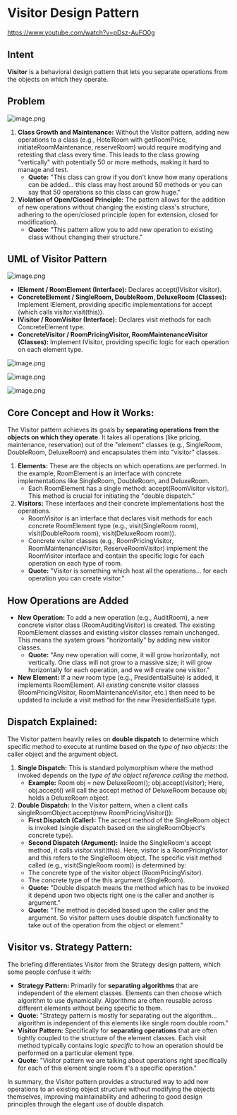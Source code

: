 # Visitor Design Pattern

https://www.youtube.com/watch?v=pDsz-AuFO0g

## Intent

**Visitor** is a behavioral design pattern that lets you separate operations from the objects on which they operate.

## Problem

![image.png](Visitor%20Design%20Pattern/image.png)

1. **Class Growth and Maintenance:** Without the Visitor pattern, adding new operations to a class (e.g., HotelRoom with getRoomPrice, initiateRoomMaintenance, reserveRoom) would require modifying and retesting that class every time. This leads to the class growing "vertically" with potentially 50 or more methods, making it hard to manage and test.
    - **Quote:** "This class can grow if you don't know how many operations can be added... this class may host around 50 methods or you can say that 50 operations so this class can grow huge."
2. **Violation of Open/Closed Principle:** The pattern allows for the addition of new operations without changing the existing class's structure, adhering to the open/closed principle (open for extension, closed for modification).
    - **Quote:** "This pattern allow you to add new operation to existing class without changing their structure."

## UML of Visitor Pattern

![image.png](Visitor%20Design%20Pattern/image%201.png)

- **IElement / RoomElement (Interface):** Declares accept(IVisitor visitor).
- **ConcreteElement / SingleRoom, DoubleRoom, DeluxeRoom (Classes):** Implement IElement, providing specific implementations for accept (which calls visitor.visit(this)).
- **IVisitor / RoomVisitor (Interface):** Declares visit methods for each ConcreteElement type.
- **ConcreteVisitor / RoomPricingVisitor, RoomMaintenanceVisitor (Classes):** Implement IVisitor, providing specific logic for each operation on each element type.

![image.png](Visitor%20Design%20Pattern/image%202.png)

![image.png](Visitor%20Design%20Pattern/image%203.png)

![image.png](Visitor%20Design%20Pattern/image%204.png)

## **Core Concept and How it Works:**

The Visitor pattern achieves its goals by **separating operations from the objects on which they operate**. It takes all operations (like pricing, maintenance, reservation) out of the "element" classes (e.g., SingleRoom, DoubleRoom, DeluxeRoom) and encapsulates them into "visitor" classes.

1. **Elements:** These are the objects on which operations are performed. In the example, RoomElement is an interface with concrete implementations like SingleRoom, DoubleRoom, and DeluxeRoom.
    - Each RoomElement has a single method: accept(RoomVisitor visitor). This method is crucial for initiating the "double dispatch."
2. **Visitors:** These interfaces and their concrete implementations host the operations.
    - RoomVisitor is an interface that declares visit methods for each concrete RoomElement type (e.g., visit(SingleRoom room), visit(DoubleRoom room), visit(DeluxeRoom room)).
    - Concrete visitor classes (e.g., RoomPricingVisitor, RoomMaintenanceVisitor, ReserveRoomVisitor) implement the RoomVisitor interface and contain the specific logic for each operation on each type of room.
    - **Quote:** "Visitor is something which host all the operations... for each operation you can create visitor."

## **How Operations are Added**

- **New Operation:** To add a new operation (e.g., AuditRoom), a new concrete visitor class (RoomAuditingVisitor) is created. The existing RoomElement classes and existing visitor classes remain unchanged. This means the system grows "horizontally" by adding new visitor classes.
    - **Quote:** "Any new operation will come, it will grow horizontally, not vertically. One class will not grow to a massive size; it will grow horizontally for each operation, and we will create one visitor."
- **New Element:** If a new room type (e.g., PresidentialSuite) is added, it implements RoomElement. All *existing* concrete visitor classes (RoomPricingVisitor, RoomMaintenanceVisitor, etc.) then need to be updated to include a visit method for the new PresidentialSuite type.

## **Dispatch Explained:**

The Visitor pattern heavily relies on **double dispatch** to determine which specific method to execute at runtime based on the *type of two objects*: the caller object and the argument object.

1. **Single Dispatch:** This is standard polymorphism where the method invoked depends on the *type of the object reference calling the method*.
    - **Example:** Room obj = new DeluxeRoom(); obj.accept(visitor); Here, obj.accept() will call the accept method of DeluxeRoom because obj holds a DeluxeRoom object.
2. **Double Dispatch:** In the Visitor pattern, when a client calls                    singleRoomObject.accept(new RoomPricingVisitor()):
    - **First Dispatch (Caller):** The accept method of the SingleRoom object is invoked (single dispatch based on the singleRoomObject's concrete type).
    - **Second Dispatch (Argument):** Inside the SingleRoom's accept method, it calls visitor.visit(this). Here, visitor is a RoomPricingVisitor and this refers to the SingleRoom object. The specific visit method called (e.g., visit(SingleRoom room)) is determined by:
    - The concrete type of the visitor object (RoomPricingVisitor).
    - The concrete type of the this argument (SingleRoom).
    - **Quote:** "Double dispatch means the method which has to be invoked it depend upon two objects right one is the caller and another is argument."
    - **Quote:** "The method is decided based upon the caller and the argument. So visitor pattern uses double dispatch functionality to take out of the operation from the object or element."

## Visitor vs. Strategy Pattern:

The briefing differentiates Visitor from the Strategy design pattern, which some people confuse it with:

- **Strategy Pattern:** Primarily for **separating algorithms** that are independent of the element classes. Elements can then choose which algorithm to use dynamically. Algorithms are often reusable across different elements without being specific to them.
- **Quote:** "Strategy pattern is mostly for separating out the algorithm... algorithm is independent of this elements like single room double room."
- **Visitor Pattern:** Specifically for **separating operations** that are often tightly coupled to the structure of the element classes. Each visit method typically contains logic *specific* to how an operation should be performed on a particular element type.
- **Quote:** "Visitor pattern we are talking about operations right specifically for each of this element single room it's a specific operation."

In summary, the Visitor pattern provides a structured way to add new operations to an existing object structure without modifying the objects themselves, improving maintainability and adhering to good design principles through the elegant use of double dispatch.